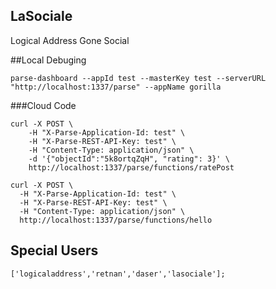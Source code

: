 ## LaSociale
Logical Address Gone Social

##Local Debuging
```
parse-dashboard --appId test --masterKey test --serverURL "http://localhost:1337/parse" --appName gorilla
```
###Cloud Code
```
curl -X POST \
	-H "X-Parse-Application-Id: test" \
	-H "X-Parse-REST-API-Key: test" \
	-H "Content-Type: application/json" \
	-d '{"objectId":"5k8ortqZqH", "rating": 3}' \
	http://localhost:1337/parse/functions/ratePost
```
```
curl -X POST \
  -H "X-Parse-Application-Id: test" \
  -H "X-Parse-REST-API-Key: test" \
  -H "Content-Type: application/json" \
  http://localhost:1337/parse/functions/hello
```
## Special Users
```
['logicaladdress','retnan','daser','lasociale'];
```